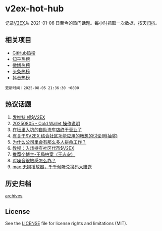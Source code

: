 # v2ex-hot-hub

 记录[V2EX](https://www.v2ex.com/)从 2021-01-06 日至今的热门话题。每小时抓取一次数据，按天[归档](archives)。
 
 ## 相关项目

- [GitHub热榜](https://github.com/lonnyzhang423/github-hot-hub)
- [知乎热榜](https://github.com/lonnyzhang423/zhihu-hot-hub)
- [微博热榜](https://github.com/lonnyzhang423/weibo-hot-hub)
- [头条热榜](https://github.com/lonnyzhang423/toutiao-hot-hub)
- [抖音热榜](https://github.com/lonnyzhang423/douyin-hot-hub)


 `更新时间：2025-08-05 21:36:30 +0800`

## 热议话题

1. [发推特 领$V2EX](https://www.v2ex.com/t/1150000)
1. [20250805 - Cold Wallet 操作说明](https://www.v2ex.com/t/1150107)
1. [在坛里入坑的自助洗车店终于营业了](https://www.v2ex.com/t/1149991)
1. [有关于$V2EX 结合社区功能应用的畅想的讨论(附抽奖)](https://www.v2ex.com/t/1149962)
1. [为什么公司里会有那么多人拼命工作？](https://www.v2ex.com/t/1149977)
1. [教程：入场持有社区代币$V2EX](https://www.v2ex.com/t/1149911)
1. [推荐个博主-王局拍案（王志安）](https://www.v2ex.com/t/1150066)
1. [对噪音很敏感怎么办？](https://www.v2ex.com/t/1149955)
1. [mac 无损播放器，千千倾听兑换码大赠送](https://www.v2ex.com/t/1149976)

## 历史归档

[archives](archives)

## License

See the [LICENSE](LICENSE) file for license rights and limitations (MIT).
